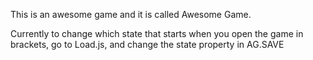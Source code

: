 This is an awesome game and it is called Awesome Game.

Currently to change which state that starts when you open the game in brackets, go to Load.js, and change the state property in AG.SAVE